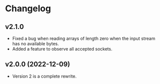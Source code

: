 Changelog
=========

v2.1.0
------
* Fixed a bug when reading arrays of length zero when the input stream has no available bytes.
* Added a feature to observe all accepted sockets.

v2.0.0 (2022-12-09)
------
* Version 2 is a complete rewrite.
